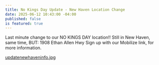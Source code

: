 ```yaml
---
title: No Kings Day Update - New Haven Location Change
date: 2025-06-12 10:43:00 -04:00
published: false
is featured: true
---
```


Last minute change to our NO KINGS DAY location!! Still in New Haven, same time, BUT: 1908 Ethan Allen Hwy
Sign up with our Mobilize link, for more information.

[updatenewhaveninfo.jpg](/uploads/updatenewhaveninfo.jpg)